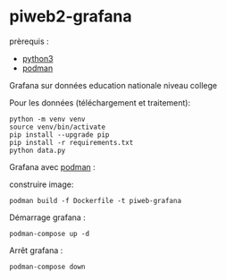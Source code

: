 # piweb2-grafana

prèrequis :

- [python3](https://www.python.org/)
- [podman](https://podman.io/)

Grafana sur données education nationale niveau college

Pour les données (téléchargement et traitement):

```shell
python -m venv venv
source venv/bin/activate
pip install --upgrade pip
pip install -r requirements.txt
python data.py
```

Grafana avec [podman](https://podman.io/) :

construire image:

```shell
podman build -f Dockerfile -t piweb-grafana
```

Démarrage grafana :

```shell
podman-compose up -d
```

Arrêt grafana :

```shell
podman-compose down
```
